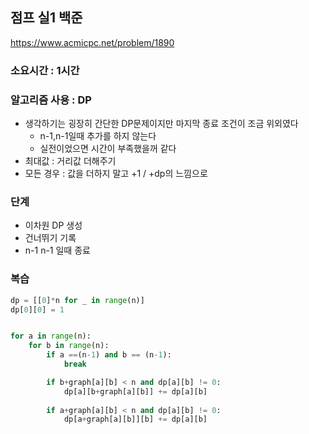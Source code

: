 ## 점프 실1 백준
https://www.acmicpc.net/problem/1890

### 소요시간 : 1시간

### 알고리즘 사용 : DP
- 생각하기는 굉장히 간단한 DP문제이지만 마지막 종료 조건이 조금 위외였다
    - n-1,n-1일때 추가를 하지 않는다
    - 실전이었으면 시간이 부족했을꺼 같다
- 최대값 : 거리값 더해주기
- 모든 경우 : 값을 더하지 말고 +1 / +dp의 느낌으로

### 단계
- 이차원 DP 생성
- 건너뛰기 기록
- n-1 n-1 일때 종료



### 복습
```py
dp = [[0]*n for _ in range(n)]
dp[0][0] = 1


for a in range(n):
    for b in range(n):
        if a ==(n-1) and b == (n-1):
            break

        if b+graph[a][b] < n and dp[a][b] != 0:
            dp[a][b+graph[a][b]] += dp[a][b]
        
        if a+graph[a][b] < n and dp[a][b] != 0:
            dp[a+graph[a][b]][b] += dp[a][b] 
```